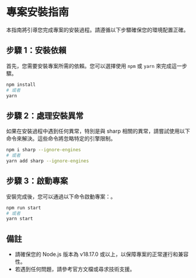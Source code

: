 # 專案安裝指南

本指南將引導您完成專案的安裝過程。請遵循以下步驟確保您的環境配置正確。

## 步驟 1：安裝依賴

首先，您需要安裝專案所需的依賴。您可以選擇使用 `npm` 或 `yarn` 來完成這一步驟。

```bash
npm install
# 或者
yarn
```

## 步驟 2：處理安裝異常

如果在安裝過程中遇到任何異常，特別是與 sharp 相關的異常，請嘗試使用以下命令來解決。這些命令將忽略特定的引擎限制。

```bash
npm i sharp --ignore-engines
# 或者
yarn add sharp --ignore-engines
```

## 步驟 3：啟動專案

安裝完成後，您可以通過以下命令啟動專案：。

```bash
npm run start
# 或者
yarn start
```

## 備註

- 請確保您的 Node.js 版本為 v18.17.0 或以上，以保障專案的正常運行和兼容性。
- 若遇到任何問題，請參考官方文檔或尋求技術支援。
